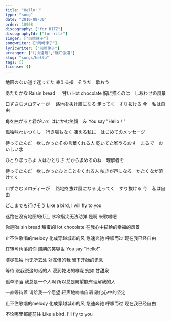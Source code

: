 ```yaml
---
title: "Hello！"
type: "song"
date: "2010-08-30"
order: 10908
discography: ["for RITZ"]
discographyId: ["for-ritz"]
singer: ["岡崎律子"]
songwriter: ["岡崎律子"]
lyricwriter: ["岡崎律子"]
arranger: ["村山達哉","礒江俊道"]
slug: "songs/hello"
tags: []
license: {}
---
```


地図のない道で迷ってた 
凍える指　そうだ　歌おう 

あたたかな Raisin bread 　
甘い Hot chocolate 
胸に描くのは　しあわせの風景 

口ずさむメロディーが　
路地を抜け風になる 
走ってく　すり抜ける 
今　私は自由 

角を曲がると君がいて 
はにかむ笑顏　＆ You say "Hello！" 

孤独味わいつくし　行き場もなく 
凍える私に　はじめてのメッセージ 

待ってたんだ　欲しかったその言葉くれる人 
乾いてた喉うるおす　まるで　おいしい水 

ひとりぼっちよ 
人はひとりさ 
だから求めるのね　理解者を 

待ってたんだ　欲しかったひとことをくれる人 
呟きが声になる　かたくなが溶けてく 

口ずさむメロディーが　
路地を抜け風になる 
走ってく　すり抜ける 
今　私は自由 

どこまでも行けそう 
Like a bird, I will fly to you 

迷路在没有地图的街上 
冰冷指尖无法动弹 是啊 来歌唱吧 

你是Raisin bread 
甜蜜的Hot chocolate 
在我心中描绘的幸福的风景 

止不住歌唱的melody 
化成穿越城市的风 
急速奔驰 呼啸而过 
现在我已经自由 

在转弯角落的你 
靦腆的笑容＆ You say “Hello!” 

嚐尽孤独 也无所去处 
对冻僵的我 留下开始的讯息 

等待 跟我说这句话的人 
浸润乾渴的喉咙 宛如 甘甜泉

孤单冷落 
我总是一个人啊 
所以总是盼望能有理解我的人 

一直等待着 请给我一个愿望 
轻声地喃喃自语 融化心中的坚定 

止不住歌唱的melody 
化成穿越城市的风 
急速奔驰 呼啸而过 现在我已经自由 

不论哪里都能前往 
Like a bird, I'll fly to you
